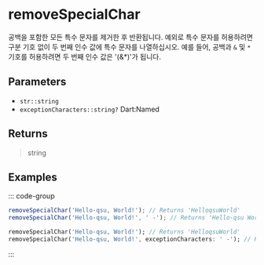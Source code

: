 # removeSpecialChar <Lang dart js />

공백을 포함한 모든 특수 문자를 제거한 후 반환됩니다. 예외로 특수 문자를 허용하려면 구분 기호 없이 두 번째 인수 값에 특수 문자를 나열하십시오. 예를 들어, 공백과 `&` 및 `*` 기호를 허용하려면 두 번째 인수 값은 '(&\*)'가 됩니다.

## Parameters

- `str::string`
- `exceptionCharacters::string?` <span class="named">Dart:Named</span>

## Returns

> string

## Examples

::: code-group

```javascript [JavaScript]
removeSpecialChar('Hello-qsu, World!'); // Returns 'HelloqsuWorld'
removeSpecialChar('Hello-qsu, World!', ' -'); // Returns 'Hello-qsu World'
```

```dart [Dart]
removeSpecialChar('Hello-qsu, World!'); // Returns 'HelloqsuWorld'
removeSpecialChar('Hello-qsu, World!', exceptionCharacters: ' -'); // Returns 'Hello-qsu World'
```

:::
